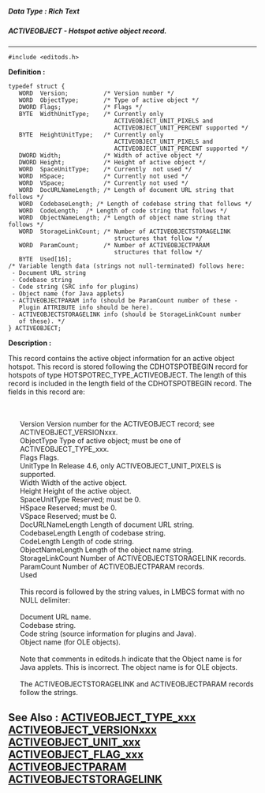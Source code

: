 ##### Data Type : Rich Text
##### ACTIVEOBJECT - Hotspot active object record.
---
```
#include <editods.h>
```

**Definition :**
```
typedef struct {
   WORD  Version;          /* Version number */
   WORD  ObjectType;       /* Type of active object */
   DWORD Flags;            /* Flags */
   BYTE  WidthUnitType;    /* Currently only
                              ACTIVEOBJECT_UNIT_PIXELS and
                              ACTIVEOBJECT_UNIT_PERCENT supported */
   BYTE  HeightUnitType;   /* Currently only
                              ACTIVEOBJECT_UNIT_PIXELS and
                              ACTIVEOBJECT_UNIT_PERCENT supported */
   DWORD Width;            /* Width of active object */
   DWORD Height;           /* Height of active object */
   WORD  SpaceUnitType;    /* Currently  not used */
   WORD  HSpace;           /* Currently not used */
   WORD  VSpace;           /* Currently not used */
   WORD  DocURLNameLength; /* Length of document URL string that follows */
   WORD  CodebaseLength; /* Length of codebase string that follows */
   WORD  CodeLength;  /* Length of code string that follows */
   WORD  ObjectNameLength; /* Length of object name string that follows */
   WORD  StorageLinkCount; /* Number of ACTIVEOBJECTSTORAGELINK
                              structures that follow */ 
   WORD  ParamCount;       /* Number of ACTIVEOBJECTPARAM
                              structures that follow */
   BYTE  Used[16];
/* Variable length data (strings not null-terminated) follows here:
 - Document URL string
 - Codebase string
 - Code string (SRC info for plugins)
 - Object name (for Java applets)
 - ACTIVEOBJECTPARAM info (should be ParamCount number of these -
   Plugin ATTRIBUTE info should be here).
 - ACTIVEOBJECTSTORAGELINK info (should be StorageLinkCount number
   of these). */
} ACTIVEOBJECT;
```

**Description :**

This record contains the active object information for an active object hotspot.  This record is stored following the CDHOTSPOTBEGIN record for hotspots of type HOTSPOTREC_TYPE_ACTIVEOBJECT.  The length of this record is included in the length field of the CDHOTSPOTBEGIN record.  The fields in this record are:
<ul><br>
<br>
Version	Version number for the ACTIVEOBJECT record;  see ACTIVEOBJECT_VERSIONxxx.<br>
ObjectType	Type of active object;  must be one of ACTIVEOBJECT_TYPE_xxx.<br>
Flags	Flags.<br>
UnitType	In Release 4.6, only ACTIVEOBJECT_UNIT_PIXELS is supported.<br>
Width	Width of the active object.<br>
Height	Height of the active object.<br>
SpaceUnitType	Reserved;  must be 0.<br>
HSpace	Reserved;  must be 0.<br>
VSpace	Reserved;  must be 0.<br>
DocURLNameLength	Length of document URL string.<br>
CodebaseLength	Length of codebase string.<br>
CodeLength	Length of code string.<br>
ObjectNameLength	Length of the object name string.<br>
StorageLinkCount	Number of ACTIVEOBJECTSTORAGELINK records.<br>
ParamCount	Number of ACTIVEOBJECTPARAM records.<br>
Used	 <br>
<br>
This record is followed by the string values, in LMBCS format with no NULL delimiter:<br>
<br>
Document URL name.<br>
Codebase string.<br>
Code string (source information for plugins and Java).<br>
Object name (for OLE objects).<br>
<br>
Note that comments in editods.h indicate that the Object name is for Java applets.  This is incorrect.  The object name is for OLE objects.<br>
<br>
The ACTIVEOBJECTSTORAGELINK and ACTIVEOBJECTPARAM records follow the strings.</ul>



**See Also :**
[ACTIVEOBJECT_TYPE_xxx](/domino-c-api-docs/reference/Symb/ACTIVEOBJECT_TYPE_xxx)
[ACTIVEOBJECT_VERSIONxxx](/domino-c-api-docs/reference/Symb/ACTIVEOBJECT_VERSIONxxx)
[ACTIVEOBJECT_UNIT_xxx](/domino-c-api-docs/reference/Symb/ACTIVEOBJECT_UNIT_xxx)
[ACTIVEOBJECT_FLAG_xxx](/domino-c-api-docs/reference/Symb/ACTIVEOBJECT_FLAG_xxx)
[ACTIVEOBJECTPARAM](/domino-c-api-docs/reference/Data/ACTIVEOBJECTPARAM)
[ACTIVEOBJECTSTORAGELINK](/domino-c-api-docs/reference/Data/ACTIVEOBJECTSTORAGELINK)
---
